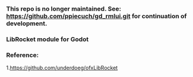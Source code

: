 ### This repo is no longer maintained. See: https://github.com/ppiecuch/gd_rmlui.git for continuation of development.

### LibRocket module for Godot

### Reference:
  1.https://github.com/underdoeg/ofxLibRocket
